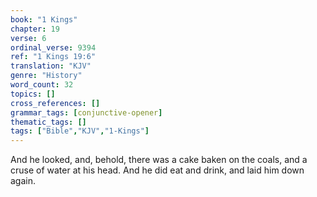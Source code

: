 ```yaml
---
book: "1 Kings"
chapter: 19
verse: 6
ordinal_verse: 9394
ref: "1 Kings 19:6"
translation: "KJV"
genre: "History"
word_count: 32
topics: []
cross_references: []
grammar_tags: [conjunctive-opener]
thematic_tags: []
tags: ["Bible","KJV","1-Kings"]
---
```

And he looked, and, behold, there was a cake baken on the coals, and a cruse of water at his head. And he did eat and drink, and laid him down again.
